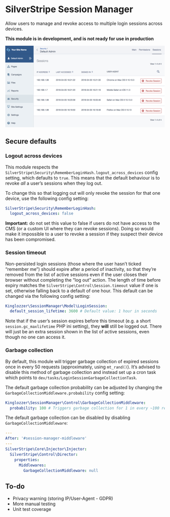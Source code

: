 # SilverStripe Session Manager

Allow users to manage and revoke access to multiple login sessions across devices.

**This module is in development, and is not ready for use in production**

![CMS view](images/cms.png)

## Secure defaults

### Logout across devices

This module respects the `SilverStripe\Security\RememberLoginHash.logout_across_devices` config setting, which defaults to `true`. This means that the default behaviour is to revoke _all_ a user’s sessions when they log out.

To change this so that logging out will only revoke the session for that one device, use the following config setting:

```yml
SilverStripe\Security\RememberLoginHash:
  logout_across_devices: false
```

**Important:** do not set this value to false if users do not have access to the CMS (or a custom UI where they can revoke sessions). Doing so would make it impossible to a user to revoke a session if they suspect their device has been compromised.

### Session timeout

Non-persisted login sessions (those where the user hasn’t ticked “remember me”) should expire after a period of inactivity, so that they’re removed from the list of active sessions even if the user closes their browser without completing the “log out” action. The length of time before expiry matches the `SilverStripe\Control\Session.timeout` value if one is set, otherwise falling back to a default of one hour. This default can be changed via the following config setting:

```yml
Kinglozzer\SessionManager\Model\LoginSession:
  default_session_lifetime: 3600 # Default value: 1 hour in seconds
```

Note that if the user’s session expires before this timeout (e.g. a short `session.gc_maxlifetime` PHP ini setting), they **will** still be logged out. There will just be an extra session shown in the list of active sessions, even though no one can access it.

### Garbage collection

By default, this module will trigger garbage collection of expired sessions once in every 50 requests (approximately, using `mt_rand()`). It’s advised to disable this method of garbage collection and instead set up a cron task which points to `dev/tasks/LoginSessionGarbageCollectionTask`.

The default garbage collection probability can be adjusted by changing the `GarbageCollectionMiddleware.probability` config setting:

```yml
Kinglozzer\SessionManager\Control\GarbageCollectionMiddleware:
  probability: 100 # Triggers garbage collection for 1 in every ~100 requests
```

The default garbage collection can be disabled by disabling `GarbageCollectionMiddleware`:

```yml
---
After: '#session-manager-middleware'
---
SilverStripe\Core\Injector\Injector:
  SilverStripe\Control\Director:
    properties:
      Middlewares:
        GarbageCollectionMiddleware: null
```

## To-do

- Privacy warning (storing IP/User-Agent - GDPR)
- More manual testing
- Unit test coverage
